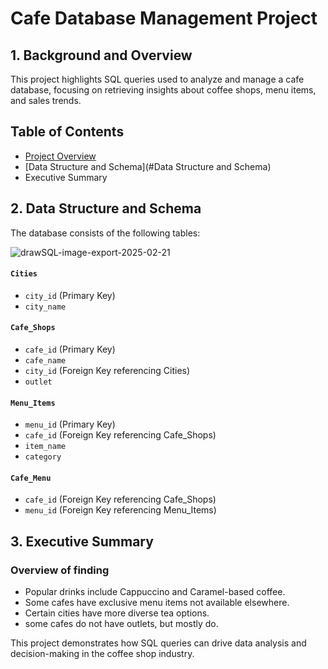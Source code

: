 # Cafe Database Management Project

## 1. Background and Overview

This project highlights SQL queries used to analyze and manage a cafe database, focusing on retrieving insights about coffee shops, menu items, and sales trends.

## Table of Contents
- [Project Overview](#project-overview)
- [Data Structure and Schema](#Data Structure and Schema)
- Executive Summary

## 2. Data Structure and Schema
The database consists of the following tables:

![drawSQL-image-export-2025-02-21](https://github.com/user-attachments/assets/874d8f54-9998-46fb-b5a6-d74050ed586f)

#### `Cities`
- `city_id` (Primary Key)
- `city_name`

#### `Cafe_Shops`
- `cafe_id` (Primary Key)
- `cafe_name`
- `city_id` (Foreign Key referencing Cities)
- `outlet`

#### `Menu_Items`
- `menu_id` (Primary Key)
- `cafe_id` (Foreign Key referencing Cafe_Shops)
- `item_name`
- `category`

#### `Cafe_Menu`
- `cafe_id` (Foreign Key referencing Cafe_Shops)
- `menu_id` (Foreign Key referencing Menu_Items)

## 3. Executive Summary
### Overview of finding
- Popular drinks include Cappuccino and Caramel-based coffee.
- Some cafes have exclusive menu items not available elsewhere.
- Certain cities have more diverse tea options.
- some cafes do not have outlets, but mostly do.

This project demonstrates how SQL queries can drive data analysis and decision-making in the coffee shop industry.








